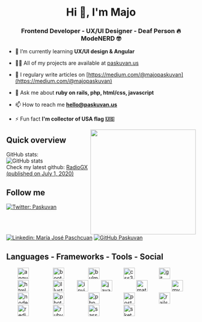 <h1 align="center">Hi 👋, I'm Majo</h1>
<h3 align="center">Frontend Developer - UX/UI Designer - Deaf Person 🔥 ModeNERD 🤓</h3>

- 🌱 I’m currently learning **UX/UI design & Angular**

- 👨‍💻 All of my projects are available at [paskuvan.us](paskuvan.us)

- 📝 I regulary write articles on [https://medium.com/@majopaskuvan](https://medium.com/@majopaskuvan)

- 💬 Ask me about **ruby on rails, php, html/css, javascript**

- 📫 How to reach me **hello@paskuvan.us**

- ⚡ Fun fact **I'm collector of USA flag 🇺🇸**
 <img align='right' src="https://paskuvan.us/assets/images/character01.jpg" width="280" height="auto">

## Quick overview
GitHub stats:  
 ![GitHub stats](https://github-readme-stats.vercel.app/api?username=paskuvan&show_icons=true&theme=synthwave) <br>
Check my latest github: <a class="post" href="https://github.com/paskuvan/radiogx">RadioGX (published on July 1, 2020)</a>

## Follow me

[![Twitter: Paskuvan ](https://img.shields.io/twitter/follow/paskuvan?style=social)](https://twitter.com/paskuvan)
[![Linkedin: María José Paschcuan](https://img.shields.io/badge/-paskuvan-blue?style=flat-square&logo=Linkedin&logoColor=white&link=https://www.linkedin.com/in/paskuvan/)](https://www.linkedin.com/in/paskuvan/)
[![GitHub Paskuvan](https://img.shields.io/github/followers/paskuvan?label=follow&style=social)](https://github.com/paskuvan)

## Languages - Frameworks - Tools - Social
<p align="left">
 <img src="https://devicons.github.io/devicon/devicon.git/icons/angularjs/angularjs-original.svg" alt="angularjs" width="30" height="30" style="margin:0 30px;"/> 
 <img src="https://devicons.github.io/devicon/devicon.git/icons/bootstrap/bootstrap-plain.svg" alt="bootstrap" width="30" height="30" style="margin:0 30px;"/> 
 <img src="https://raw.githubusercontent.com/gilbarbara/logos/804dc257b59e144eaca5bc6ffd16949752c6f789/logos/bulma.svg" alt="bulma" width="30" height="30" style="margin:0 30px;"/> 
 <img src="https://devicons.github.io/devicon/devicon.git/icons/css3/css3-original-wordmark.svg" alt="css3" width="30" height="30" style="margin:0 30px;"/> 
 <img src="https://www.vectorlogo.zone/logos/git-scm/git-scm-icon.svg" alt="git" width="30" height="30" style="margin:0 30px;"/> 
 <img src="https://devicons.github.io/devicon/devicon.git/icons/html5/html5-original-wordmark.svg" alt="html5" width="30" height="30" style="margin:0 30px;"/> 
 <img src="https://www.vectorlogo.zone/logos/adobe_illustrator/adobe_illustrator-icon.svg" alt="illustrator" width="30" height="30" style="margin:0 30px;"/> 
 <img src="https://www.vectorlogo.zone/logos/invisionapp/invisionapp-icon.svg" alt="invision" width="30" height="30"/> 
 <img src="https://devicons.github.io/devicon/devicon.git/icons/javascript/javascript-original.svg" alt="javascript" width="30" height="30" style="margin:0 30px;"/> 
 <img src="https://raw.githubusercontent.com/prplx/svg-logos/5585531d45d294869c4eaab4d7cf2e9c167710a9/svg/materialize.svg" alt="materialize" width="30" height="30" style="margin:0 30px;"/> 
 <img src="https://devicons.github.io/devicon/devicon.git/icons/mysql/mysql-original-wordmark.svg" alt="mysql" width="30" height="30" style="margin:0 30px;"/> 
 <img src="https://devicons.github.io/devicon/devicon.git/icons/nodejs/nodejs-original-wordmark.svg" alt="nodejs" width="30" height="30" style="margin:0 30px;"/> 
 <img src="https://devicons.github.io/devicon/devicon.git/icons/photoshop/photoshop-plain.svg" alt="photoshop" width="30" height="30" style="margin:0 30px;"/> 
 <img src="https://devicons.github.io/devicon/devicon.git/icons/php/php-original.svg" alt="php" width="30" height="30" style="margin:0 30px;"/> 
 <img src="https://devicons.github.io/devicon/devicon.git/icons/postgresql/postgresql-original-wordmark.svg" alt="postgresql" width="30" height="30" style="margin:0 30px;"/> 
 <img src="https://devicons.github.io/devicon/devicon.git/icons/rails/rails-original-wordmark.svg" alt="rails" width="30" height="30" style="margin:0 30px;"/> 
 <img src="https://devicons.github.io/devicon/devicon.git/icons/redis/redis-original-wordmark.svg" alt="redis" width="30" height="30" style="margin:0 30px;"/> 
 <img src="https://devicons.github.io/devicon/devicon.git/icons/ruby/ruby-original-wordmark.svg" alt="ruby" width="30" height="30" style="margin:0 30px;"/> 
 <img src="https://devicons.github.io/devicon/devicon.git/icons/sass/sass-original.svg" alt="sass" width="30" height="30" style="margin:0 30px;"/> 
 <img src="https://www.vectorlogo.zone/logos/sketchapp/sketchapp-icon.svg" alt="sketch" width="30" height="30" style="margin:0 30px;"/>
</p>



